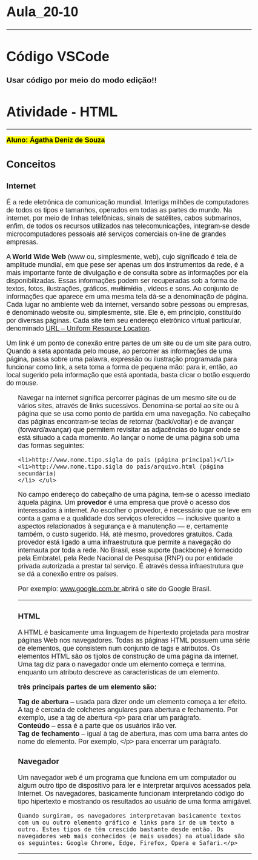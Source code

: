 # Aula_20-10
---
# Código VSCode
### Usar código por meio do modo edição!!

<!DOCTYPE html>
<html lang="pt-br">
<head>
    <style type="text/css">
        body {
            font-family:Arial, Helvetica, sans-serif;
        font-size: 18px;
}
    </style>
    <meta charset="UTF-8">
    <meta http-equiv="X-UA-Compatible" content="IE=edge">
    <meta name="viewport" content="width=device-width, initial-scale=1.0">
    <title>Document</title>
</head>
<body>
    
</body>
</html>
<h1>Atividade - HTML</h1> 
<hr>
<p><mark><strong>Aluno: Ágatha Deniz de Souza</strong></mark></p>

<h2>Conceitos</h2>
<h3>Internet</h3>

<p>É a rede eletrônica de comunicação mundial. Interliga milhões de computadores de todos os tipos e tamanhos, operados em todas as partes do mundo. Na internet, por meio de linhas telefônicas, sinais de satélites, cabos submarinos, enfim, de todos os recursos utilizados nas telecomunicações, integram-se desde microcomputadores pessoais até serviços comerciais on-line de grandes empresas.</p>

<p>A <strong>World Wide Web</strong> (www ou, simplesmente, web), cujo significado é teia de amplitude mundial, em que pese ser apenas um dos instrumentos da rede, é a mais importante fonte de divulgação e de consulta sobre as informações por ela disponibilizadas. Essas informações podem ser recuperadas sob a forma de textos, fotos, ilustrações, gráficos, <del>multimídia</del> , vídeos e sons. Ao conjunto de informações que aparece em uma mesma tela dá-se a denominação de página. Cada lugar no ambiente web da internet, versando sobre pessoas ou empresas, é denominado website ou, simplesmente, site. Ele é, em princípio, constituído por diversas páginas. Cada site tem seu endereço eletrônico virtual particular, denominado <ins>URL – Uniform Resource Location</ins>.</p>

<p>Um link é um ponto de conexão entre partes de um site ou de um site para outro. Quando a seta apontada pelo mouse, ao percorrer as informações de uma página, passa sobre uma palavra, expressão ou ilustração programada para funcionar como link, a seta toma a forma de pequena mão: para ir, então, ao local sugerido pela informação que está apontada, basta clicar o botão esquerdo do mouse.</p>

<ul><p>Navegar na internet significa percorrer páginas de um mesmo site ou de vários sites, através de links sucessivos. Denomina-se portal ao site ou à página que se usa como ponto de partida em uma navegação. No cabeçalho das páginas encontram-se teclas de retornar (back/voltar) e de avançar (forward/avançar) que permitem revisitar as adjacências do lugar onde se está situado a cada momento. Ao lançar o nome de uma página sob uma das formas seguintes:</p>

    <li>http://www.nome.tipo.sigla do país (página principal)</li>
    <li>http://www.nome.tipo.sigla do país/arquivo.html (página secundária)
    </li> </ul>
<p>No campo endereço do cabeçalho de uma página, tem-se o acesso imediato àquela página. Um <strong>provedor</strong> é uma empresa que provê o acesso dos interessados à internet. Ao escolher o provedor, é necessário que se leve em conta a gama e a qualidade dos serviços oferecidos — inclusive quanto a aspectos relacionados à segurança e à manutenção — e, certamente também, o custo sugerido. Há, até mesmo, provedores gratuitos. Cada provedor está ligado a uma infraestrutura que permite a navegação do internauta por toda a rede. No Brasil, esse suporte (backbone) é fornecido pela Embratel, pela Rede Nacional de Pesquisa (RNP) ou por entidade privada autorizada a prestar tal serviço. É através dessa infraestrutura que se dá a conexão entre os países.</p>

<p>Por exemplo: <a href="www.google.com.br " > www.google.com.br </a> abrirá o site do Google Brasil.
</p>
<hr>

<h3>HTML</h3>
<p>A HTML é basicamente uma linguagem de hipertexto projetada para mostrar páginas Web nos navegadores. Todas as páginas HTML possuem uma série de elementos, que consistem num conjunto de tags e atributos. Os elementos HTML são os tijolos de construção de uma página da internet. Uma tag diz para o navegador onde um elemento começa e termina, enquanto um atributo descreve as características de um elemento.</p>

<p><strong>três principais partes de um elemento são:</strong> </p>
   
<strong>Tag de abertura</strong> – usada para dizer onde um elemento começa a ter efeito. A tag é cercada de colchetes angulares para abertura e fechamento. Por exemplo, use a tag de abertura &lt;p&gt; para criar um parágrafo.<br>
<strong>Conteúdo</strong> – essa é a parte que os usuários irão ver.<br>
<strong>Tag de fechamento</strong> – igual à tag de abertura, mas com uma barra antes do nome do elemento. Por exemplo, &lt;/p&gt; para encerrar um parágrafo.<br>

<h3>Navegador</h3>
<p>Um navegador web é um programa que funciona em um computador ou algum outro tipo de dispositivo para ler e interpretar arquivos acessados pela Internet. Os navegadores, basicamente funcionam interpretando código do tipo hipertexto e mostrando os resultados ao usuário de uma forma amigável.

    Quando surgiram, os navegadores interpretavam basicamente textos com um ou outro elemento gráfico e links para ir de um texto a outro. Estes tipos de têm crescido bastante desde então. Os navegadores web mais conhecidos (e mais usados) na atualidade são os seguintes: Google Chrome, Edge, Firefox, Opera e Safari.</p>
<hr>
